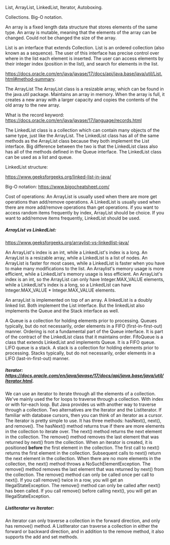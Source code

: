 List, ArrayList, LinkedList, Iterator, Autoboxing.

Collections.
Big-O notation.

An array is a fixed length data structure that stores elements of the same type.
An array is mutable, meaning that the elements of the array can be changed.
Could not be changed the size of the array.


List is an interface that extends Collection.
List is an ordered collection (also known as a sequence).
The user of this interface has precise control over where in the list each element is inserted.
The user can access elements by their integer index (position in the list), and search for elements in the list.

https://docs.oracle.com/en/java/javase/17/docs/api/java.base/java/util/List.html#method-summary.


The ArrayList
The ArrayList class is a resizable array, which can be found in the java.util package.
Maintains an array in memory.
When the array is full, it creates a new array with a larger capacity and copies the contents of the old array to the new array.

What is the record keyword:
https://docs.oracle.com/en/java/javase/17/language/records.html

The LinkedList class is a collection which can contain many objects of the same type, just like the ArrayList.
The LinkedList class has all of the same methods as the ArrayList class because they both implement the List interface.
Big difference between the two is that the LinkedList class also has all of the methods defined in the Queue interface.
The LinkedList class can be used as a list and queue.

LinkedList structure:

https://www.geeksforgeeks.org/linked-list-in-java/


Big-O notation:
https://www.bigocheatsheet.com/

Cost of operations:
An ArrayList is usually used when there are more get operations than add/remove operations.
A LinkedList is usually used when there are more add/remove operations than get operations.
if you want to access random items frequently by index, ArrayList should be choice.
If you want to add/remove items frequently, LinkedList should be used.

##### ArrayList vs LinkedList:
https://www.geeksforgeeks.org/arraylist-vs-linkedlist-java/

An ArrayList's index is an int, while a LinkedList's index is a long.
An ArrayList is a resizable array, while a LinkedList is a list of nodes.
An ArrayList is faster for most cases, while a LinkedList is faster when you have to make many modifications to the list.
An Arraylist's memory usage is more efficient, while a LinkedList's memory usage is less efficient.
An ArrayList's index is an int, so the ArrayList can only have Integer.MAX_VALUE elements,
while a LinkedList's index is a long, so a LinkedList can have Integer.MAX_VALUE * Integer.MAX_VALUE elements.

An arrayList is implemented on top of an array. A linkedList is a doubly linked list. 
Both implement the List interface. But the linkedList also implements the Queue and the Stack interface as well.

A Queue is a collection for holding elements prior to processing. Queues typically, but do not necessarily, order elements in a FIFO (first-in-first-out) manner.
Ordering is not a fundamental part of the Queue interface. It is part of the contract of the LinkedList class that it maintains order.
FifoQueue is a class that extends LinkedList and implements Queue. It is a FIFO queue. LIFO queue is a stack.
A stack is a collection for holding elements prior to processing. Stacks typically, but do not necessarily, order elements in a LIFO (last-in-first-out) manner.

##### Iterator: https://docs.oracle.com/en/java/javase/17/docs/api/java.base/java/util/Iterator.html.

We can use an iterator to iterate through all the elements of a collection.
We've mainly used the for loops to traverse through a collection. With index or with for-each loop.
But Java provides us with another way to traverse through a collection.
Two alternatives are the Iterator and the ListIterator.
If familiar with database cursors, then you can think of an iterator as a cursor.
The iterator is pretty simple to use. It has three methods: hasNext(), next(), and remove().
The hasNext() method returns true if there are more elements in the collection to iterate over.
The next() method returns the next element in the collection.
The remove() method removes the last element that was returned by next() from the collection.
When an iterator is created, it is positioned <b>before</b> the first element in the collection.
The first call to next() returns the first element in the collection.
Subsequent calls to next() return the next element in the collection.
When there are no more elements in the collection, the next() method throws a NoSuchElementException.
The remove() method removes the last element that was returned by next() from the collection.
The remove() method can only be called once per call to next().
If you call remove() twice in a row, you will get an IllegalStateException.
The remove() method can only be called after next() has been called.
If you call remove() before calling next(), you will get an IllegalStateException.

##### ListIterator vs Iterator:

An iterator can only traverse a collection in the forward direction, and only has remove() method.
A ListIterator can traverse a collection in either the forward or backward direction, and in addition to the 
remove method, it also supports the add and set methods.


